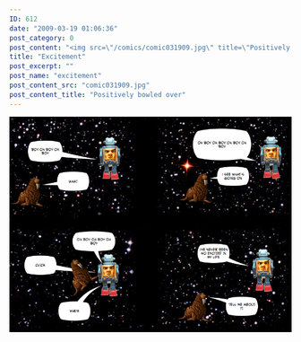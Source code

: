 ```yaml
---
ID: 612
date: "2009-03-19 01:06:36"
post_category: 0
post_content: "<img src=\"/comics/comic031909.jpg\" title=\"Positively bowled over\" />"
title: "Excitement"
post_excerpt: ""
post_name: "excitement"
post_content_src: "comic031909.jpg"
post_content_title: "Positively bowled over"
---
```



[![Positively bowled over](/comics-hi-res/comic031909.jpg)](/comics-hi-res/comic031909.jpg)
